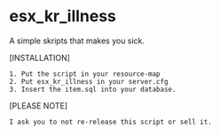 # esx_kr_illness
A simple skripts that makes you sick.

[INSTALLATION]

```
1. Put the script in your resource-map
2. Put esx_kr_illness in your server.cfg
3. Insert the item.sql into your database.
```
[PLEASE NOTE]
```
I ask you to not re-release this script or sell it.
```
